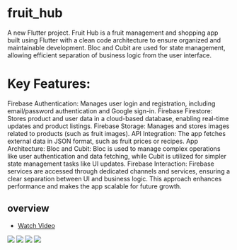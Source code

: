 # fruit_hub

A new Flutter project.
Fruit Hub is a fruit management and shopping app built using Flutter with a clean code architecture to ensure organized and maintainable development. Bloc and Cubit are used for state management, allowing efficient separation of business logic from the user interface.

# Key Features:
Firebase Authentication: Manages user login and registration, including email/password authentication and Google sign-in.
Firebase Firestore: Stores product and user data in a cloud-based database, enabling real-time updates and product listings.
Firebase Storage: Manages and stores images related to products (such as fruit images).
API Integration: The app fetches external data in JSON format, such as fruit prices or recipes.
App Architecture:
Bloc and Cubit: Bloc is used to manage complex operations like user authentication and data fetching, while Cubit is utilized for simpler state management tasks like UI updates.
Firebase Interaction: Firebase services are accessed through dedicated channels and services, ensuring a clear separation between UI and business logic.
This approach enhances performance and makes the app scalable for future growth.

## overview
- [Watch Video](https://vimeo.com/1012023487?share=copy)


<div>
<img src="https://github.com/user-attachments/assets/649b2202-04bc-4c4d-9d9c-4bfc9472c59e">
<img src="https://github.com/user-attachments/assets/9a1fa6a3-9668-4000-9eb0-b4ccf34c7cdf">
<img src="https://github.com/user-attachments/assets/57d59912-92af-4093-a242-d6312bc9eeac">
<img src="https://github.com/user-attachments/assets/d1c44b59-e650-4c5c-8062-6f6bb86a4d84">
</div>



